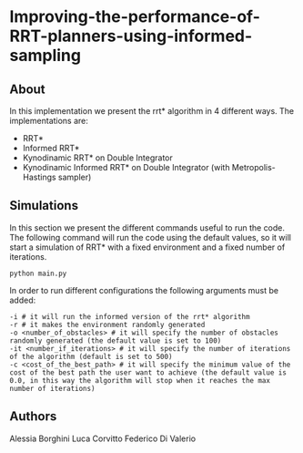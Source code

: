 # Improving-the-performance-of-RRT-planners-using-informed-sampling

## About
In this implementation we present the rrt* algorithm in 4 different ways. The implementations are:
* RRT*
* Informed RRT*
* Kynodinamic RRT* on Double Integrator
* Kynodinamic Informed RRT* on Double Integrator (with Metropolis-Hastings sampler) 

## Simulations
In this section we present the different commands useful to run the code.
The following command will run the code using the default values, so it will start a simulation of RRT* with a fixed environment and a fixed number of iterations.
```
python main.py
```
In order to run different configurations the following arguments must be added:
```
-i # it will run the informed version of the rrt* algorithm
-r # it makes the environment randomly generated
-o <number_of_obstacles> # it will specify the number of obstacles randomly generated (the default value is set to 100)
-it <number_if_iterations> # it will specify the number of iterations of the algorithm (default is set to 500)
-c <cost_of_the_best_path> # it will specify the minimum value of the cost of the best path the user want to achieve (the default value is 0.0, in this way the algorithm will stop when it reaches the max number of iterations)
```
## Authors
Alessia Borghini
Luca Corvitto
Federico Di Valerio
